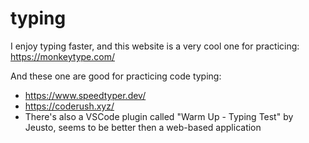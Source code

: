 # typing

I enjoy typing faster, and this website is a very cool one for practicing: <https://monkeytype.com/>

And these one are good for practicing code typing:

- <https://www.speedtyper.dev/>
- <https://coderush.xyz/>
- There's also a VSCode plugin called "Warm Up - Typing Test" by Jeusto, seems to be better then a web-based application
